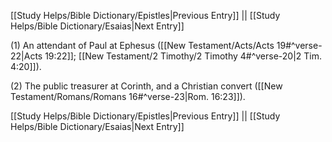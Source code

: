 [[Study Helps/Bible Dictionary/Epistles|Previous Entry]]  ||  [[Study Helps/Bible Dictionary/Esaias|Next Entry]]

 (1) An attendant of Paul at Ephesus ([[New Testament/Acts/Acts 19#^verse-22|Acts 19:22]]; [[New Testament/2 Timothy/2 Timothy 4#^verse-20|2 Tim. 4:20]]).

 (2) The public treasurer at Corinth, and a Christian convert ([[New Testament/Romans/Romans 16#^verse-23|Rom. 16:23]]).

[[Study Helps/Bible Dictionary/Epistles|Previous Entry]]  ||  [[Study Helps/Bible Dictionary/Esaias|Next Entry]]